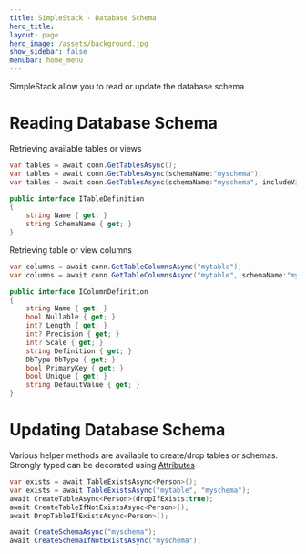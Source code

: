 ```yaml
---
title: SimpleStack - Database Schema
hero_title:
layout: page
hero_image: /assets/background.jpg
show_sidebar: false
menubar: home_menu
---
```


SimpleStack allow you to read or update the database schema
# Reading Database Schema
Retrieving available tables or views
```csharp
var tables = await conn.GetTablesAsync();
var tables = await conn.GetTablesAsync(schemaName:"myschema");
var tables = await conn.GetTablesAsync(schemaName:"myschema", includeViews:true);

public interface ITableDefinition
{
	string Name { get; }
	string SchemaName { get; }
}
```

Retrieving table or view columns
```csharp
var columns = await conn.GetTableColumnsAsync("mytable");
var columns = await conn.GetTableColumnsAsync("mytable", schemaName:"myschema");

public interface IColumnDefinition
{
    string Name { get; }
    bool Nullable { get; }
    int? Length { get; }
    int? Precision { get; }
    int? Scale { get; }
    string Definition { get; }
    DbType DbType { get; }
    bool PrimaryKey { get; }
    bool Unique { get; }
    string DefaultValue { get; }
}
```

# Updating Database Schema

Various helper methods are available to create/drop tables or schemas. Strongly typed can be decorated using [Attributes](/attributes)
```csharp
var exists = await TableExistsAsync<Person>();
var exists = await TableExistsAsync("mytable", "myschema");
await CreateTableAsync<Person>(dropIfExists:true);
await CreateTableIfNotExistsAsync<Person>();
await DropTableIfExistsAsync<Person>();

await CreateSchemaAsync("myschema");
await CreateSchemaIfNotExistsAsync("myschema");
```